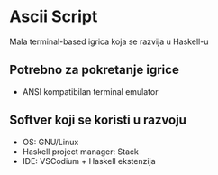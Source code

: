 # Ascii Script

Mala terminal-based igrica koja se razvija u Haskell-u

## Potrebno za pokretanje igrice
- ANSI kompatibilan terminal emulator

## Softver koji se koristi u razvoju
- OS: GNU/Linux
- Haskell project manager: Stack
- IDE: VSCodium + Haskell ekstenzija